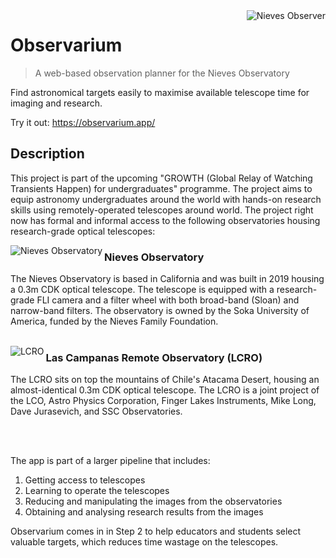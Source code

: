 <img src="https://i.ibb.co/M9WdzPF/logo1.png" alt="Nieves Observer" align="right">

# Observarium

> A web-based observation planner for the Nieves Observatory

Find astronomical targets easily to maximise available telescope time for imaging and research.

Try it out: https://observarium.app/

## Description

This project is part of the upcoming "GROWTH (Global Relay of Watching Transients Happen) for undergraduates" programme. The project aims to equip astronomy undergraduates around the world with hands-on research skills using remotely-operated telescopes around world. The project right now has formal and informal access to the following observatories housing research-grade optical telescopes:

<img align="left" src="https://i.ibb.co/tKGLfdW/nieves.jpg" alt="Nieves Observatory">

### Nieves Observatory

The Nieves Observatory is based in California and was built in 2019 housing a 0.3m CDK optical telescope. The telescope is equipped with a research-grade FLI camera and a filter wheel with both broad-band (Sloan) and narrow-band filters. The observatory is owned by the Soka University of America, funded by the Nieves Family Foundation.\
<br>

  <img align="left" src="https://i.ibb.co/Qr4xcPw/lcro.jpg" alt="LCRO">

### Las Campanas Remote Observatory (LCRO)

The LCRO sits on top the mountains of Chile's Atacama Desert, housing an almost-identical 0.3m CDK optical telescope. The LCRO is a joint project of the LCO, Astro Physics Corporation, Finger Lakes Instruments, Mike Long, Dave Jurasevich, and SSC Observatories.

<br><br>

The app is part of a larger pipeline that includes:

1. Getting access to telescopes
1. Learning to operate the telescopes
1. Reducing and manipulating the images from the observatories
1. Obtaining and analysing research results from the images

Observarium comes in in Step 2 to help educators and students select valuable targets, which reduces time wastage on the telescopes.
